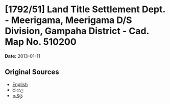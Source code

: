 # [1792/51] Land Title Settlement Dept. - Meerigama, Meerigama  D/S Division, Gampaha District - Cad. Map No. 510200

**Date:** 2013-01-11

## Original Sources

- [English](https://documents.gov.lk/view/extra-gazettes/2013/1/1792-51_E.pdf)
- [සිංහල](https://documents.gov.lk/view/extra-gazettes/2013/1/1792-51_S.pdf)
- [தமிழ்](https://documents.gov.lk/view/extra-gazettes/2013/1/1792-51_T.pdf)
